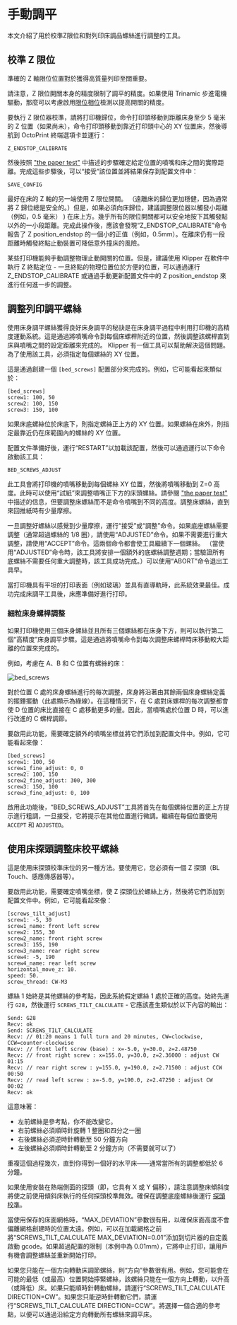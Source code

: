 # 手動調平

本文介紹了用於校準Z限位和對列印床調品螺絲進行調整的工具。

## 校準 Z 限位

準確的 Z 軸限位位置對於獲得高質量列印至關重要。

請注意，Z 限位開關本身的精度限制了調平的精度。如果使用 Trinamic 步進電機驅動，那麼可以考慮啟用[限位相位](Endstop_Phase.md)檢測以提高開關的精度。

要執行 Z 限位器校準，請將打印機歸位，命令打印頭移動到距離床身至少 5 毫米的 Z 位置（如果尚未），命令打印頭移動到靠近打印頭中心的 XY 位置床，然後導航到 OctoPrint 終端選項卡並運行：

```
Z_ENDSTOP_CALIBRATE
```

然後按照 ["the paper test"](Bed_Level.md#the-paper-test) 中描述的步驟確定給定位置的噴嘴和床之間的實際距離。完成這些步驟後，可以“接受”該位置並將結果保存到配置文件中：

```
SAVE_CONFIG
```

最好在床的 Z 軸的另一端使用 Z 限位開關。 （遠離床的歸位更加穩健，因為通常將 Z 歸位總是安全的。）但是，如果必須向床歸位，建議調整限位器以觸發小距離（例如，0.5 毫米） ) 在床上方。幾乎所有的限位開關都可以安全地按下其觸發點以外的一小段距離。完成此操作後，應該會發現“Z_ENDSTOP_CALIBRATE”命令報告了 Z position_endstop 的一個小的正值（例如，0.5mm）。在離床仍有一段距離時觸發終點止動裝置可降低意外撞床的風險。

某些打印機能夠手動調整物理止動開關的位置。但是，建議使用 Klipper 在軟件中執行 Z 終點定位 - 一旦終點的物理位置位於方便的位置，可以通過運行 Z_ENDSTOP_CALIBRATE 或通過手動更新配置文件中的 Z position_endstop 來進行任何進一步的調整。

## 調整列印調平螺絲

使用床身調平螺絲獲得良好床身調平的秘訣是在床身調平過程中利用打印機的高精度運動系統。這是通過將噴嘴命令到每個床螺桿附近的位置，然後調整該螺桿直到床與噴嘴之間的設定距離來完成的。 Klipper 有一個工具可以幫助解決這個問題。為了使用該工具，必須指定每個螺絲的 XY 位置。

這是通過創建一個 `[bed_screws]` 配置部分來完成的。例如，它可能看起來類似於：

```
[bed_screws]
screw1: 100, 50
screw2: 100, 150
screw3: 150, 100
```

如果床底螺絲位於床底下，則指定螺絲正上方的 XY 位置。如果螺絲在床外，則指定最靠近仍在床範圍內的螺絲的 XY 位置。

配置文件準備好後，運行“RESTART”以加載該配置，然後可以通過運行以下命令啟動該工具：

```
BED_SCREWS_ADJUST
```

此工具會將打印機的噴嘴移動到每個螺絲 XY 位置，然後將噴嘴移動到 Z=0 高度。此時可以使用“試紙”來調整噴嘴正下方的床頭螺絲。請參閱 ["the paper test"](Bed_Level.md#the-paper-test) 中描述的信息，但要調整床螺絲而不是命令噴嘴到不同的高度。調整床螺絲，直到來回推紙時有少量摩擦。

一旦調整好螺絲以感覺到少量摩擦，運行“接受”或“調整”命令。如果底座螺絲需要調整（通常超過螺絲的 1/8 圈），請使用“ADJUSTED”命令。如果不需要進行重大調整，請使用“ACCEPT”命令。這兩個命令都會使工具繼續下一個螺絲。 （當使用“ADJUSTED”命令時，該工具將安排一個額外的底螺絲調整週期；當驗證所有底螺絲不需要任何重大調整時，該工具成功完成。）可以使用“ABORT”命令退出工具早。

當打印機具有平坦的打印表面（例如玻璃）並具有直導軌時，此系統效果最佳。成功完成床調平工具後，床應準備好進行打印。

### 細粒床身螺桿調整

如果打印機使用三個床身螺絲並且所有三個螺絲都在床身下方，則可以執行第二個“高精度”床身調平步驟。這是通過將噴嘴命令到每次調整床螺桿時床移動較大距離的位置來完成的。

例如，考慮在 A、B 和 C 位置有螺絲的床：

![bed_screws](img/bed_screws.svg.png)

對於位置 C 處的床身螺絲進行的每次調整，床身將沿著由其餘兩個床身螺絲定義的擺錘擺動（此處顯示為綠線）。在這種情況下，在 C 處對床螺桿的每次調整都會使 D 位置的床比直接在 C 處移動更多的量。因此，當噴嘴處於位置 D 時，可以進行改進的 C 螺桿調節。

要啟用此功能，需要確定額外的噴嘴坐標並將它們添加到配置文件中。例如，它可能看起來像：

```
[bed_screws]
screw1: 100, 50
screw1_fine_adjust: 0, 0
screw2: 100, 150
screw2_fine_adjust: 300, 300
screw3: 150, 100
screw3_fine_adjust: 0, 100
```

啟用此功能後，“BED_SCREWS_ADJUST”工具將首先在每個螺絲位置的正上方提示進行粗調，一旦接受，它將提示在其他位置進行微調。繼續在每個位置使用 `ACCEPT` 和 `ADJUSTED`。

## 使用床探頭調整床校平螺絲

這是使用床探頭校準床位的另一種方法。要使用它，您必須有一個 Z 探頭（BL Touch、感應傳感器等）。

要啟用此功能，需要確定噴嘴坐標，使 Z 探頭位於螺絲上方，然後將它們添加到配置文件中。例如，它可能看起來像：

```
[screws_tilt_adjust]
screw1: -5, 30
screw1_name: front left screw
screw2: 155, 30
screw2_name: front right screw
screw3: 155, 190
screw3_name: rear right screw
screw4: -5, 190
screw4_name: rear left screw
horizontal_move_z: 10.
speed: 50.
screw_thread: CW-M3
```

螺絲 1 始終是其他螺絲的參考點，因此系統假定螺絲 1 處於正確的高度。始終先運行 `G28`，然後運行 `SCREWS_TILT_CALCULATE` - 它應該產生類似於以下內容的輸出：

```
Send: G28
Recv: ok
Send: SCREWS_TILT_CALCULATE
Recv: // 01:20 means 1 full turn and 20 minutes, CW=clockwise, CCW=counter-clockwise
Recv: // front left screw (base) : x=-5.0, y=30.0, z=2.48750
Recv: // front right screw : x=155.0, y=30.0, z=2.36000 : adjust CW 01:15
Recv: // rear right screw : y=155.0, y=190.0, z=2.71500 : adjust CCW 00:50
Recv: // read left screw : x=-5.0, y=190.0, z=2.47250 : adjust CW 00:02
Recv: ok
```

這意味著：

- 左前螺絲是參考點，你不能改變它。
- 右前螺絲必須順時針旋轉 1 整圈和四分之一圈
- 右後螺絲必須逆時針轉動至 50 分鐘方向
- 左後螺絲必須順時針轉動至 2 分鐘方向（不需要就可以了）

重複這個過程幾次，直到你得到一個好的水平床——通常當所有的調整都低於 6 分鐘。

如果使用安裝在熱端側面的探頭（即，它具有 X 或 Y 偏移），請注意調整床傾斜度將使之前使用傾斜床執行的任何探頭校準無效。確保在調整底座螺絲後運行 [探頭校準](Probe_Calibrate.md)。

當使用保存的床面網格時，“MAX_DEVIATION”參數很有用，以確保床面高度不會偏離網格創建時的位置太遠。例如，可以在加載網格之前將“SCREWS_TILT_CALCULATE MAX_DEVIATION=0.01”添加到切片器的自定義啟動 gcode。如果超過配置的限制（本例中為 0.01mm），它將中止打印，讓用戶有機會調整螺絲並重新開始打印。

如果您只能在一個方向轉動床調節螺絲，則“方向”參數很有用。例如，您可能會在可能的最低（或最高）位置開始擰緊螺絲，該螺絲只能在一個方向上轉動，以升高（或降低）床。如果只能順時針轉動螺絲，請運行“SCREWS_TILT_CALCULATE DIRECTION=CW”。如果您只能逆時針轉動它們，請運行“SCREWS_TILT_CALCULATE DIRECTION=CCW”。將選擇一個合適的參考點，以便可以通過沿給定方向轉動所有螺絲來調平床。
